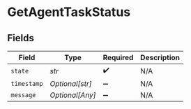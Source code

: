 # GetAgentTaskStatus


## Fields

| Field              | Type               | Required           | Description        |
| ------------------ | ------------------ | ------------------ | ------------------ |
| `state`            | *str*              | :heavy_check_mark: | N/A                |
| `timestamp`        | *Optional[str]*    | :heavy_minus_sign: | N/A                |
| `message`          | *Optional[Any]*    | :heavy_minus_sign: | N/A                |